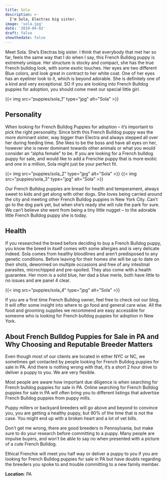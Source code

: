 ```yaml
---
title: Sola
description: >-
  I'm Sola, Electras big sister.
image: 'sola.jpg'
date: '2019-04-02'
draft: false
showthedate: false
---
```


Meet Sola. She’s Electras big sister. I think that everybody that met her so far, feels the same way that I do when I say, this French Bulldog puppy is extremely unique. Her structure is stocky and compact, she has the true French bulldog look, with some exotic touches. Her eyes are two different Blue colors, and look great in contract to her white coat. One of her eyes has an eyeliner look to it, which is beyond adorable. She is definitely one of a kind and very exceptional. SO if you are looking into French Bulldog puppies for adoption, you should come meet our special
little girl.

{{< img src="puppies/sola_1" type="jpg" alt="Sola" >}}

## Personality
When looking for French Bulldog Puppies for adoption – it’s important to pick the right personality. Since birth this French Bulldog puppy was the more dominant sister, way bigger than Electra and always stepped all over her during feeding time. She likes to be the boss and have all eyes on her, however she is never dominant towards other animals or what you would consider an “alpha female” to be. If you are looking for a French bulldog puppy for sale, and would like to add a Frenchie puppy that is more exotic and one in a million, Sola might just be your perfect fit.

{{< img src="puppies/sola_2" type="jpg" alt="Sola" >}}
{{< img src="puppies/sola_3" type="jpg" alt="Sola" >}}

Our French Bulldog puppies are bread for health and temperament, always sweet to kids and get along with other dogs. She loves being carried around the city and meeting other French Bulldog puppies in New York City. Can’t go to the dog park yet, but when she’s ready she will rule the park for sure. We can’t believe she went from being a tiny little nugget – to the adorable little French Bulldog puppy she is today.

## Health
If you researched the breed before deciding to buy a French Bulldog puppy, you know the breed in itself comes with some allergies and is very delicate indeed. Sola comes from healthy bloodlines and aren’t predisposed to any genetic conditions. Before leaving for their homes she will be up to date on their shots, dewormed on multiple occasions and free of any intestinal parasites, microchipped and pre-spoiled. They also come with a health guarantee. Her mom is a solid blue, her dad a blue merle, both have little to no issues and are panel 4 clear.

{{< img src="puppies/sola_4" type="jpg" alt="Sola" >}}

If you are a first time French Bulldog owner, feel free to check out our blog. It will offer some insight into where to go food and general care wise. All the food and grooming supplies we recommend are easy accessible for someone who is looking for French bulldog puppies for adoption in New York.

## About French Bulldog Puppies for Sale in PA and Why Choosing and Reputable Breeder Matters
Even though most of our clients are located in either NYC or NC, we sometimes get contacted by people looking for French Bulldog puppies for sale in PA. And there is nothing wrong with that, it’s a short 2 hour drive to deliver a puppy to you. We are very flexible.

Most people are aware how important due diligence is when searching for French bulldog puppies for sale in PA. Online searching for French Bulldog puppies for sale in PA will often bring you to different listings that advertise French Bulldog puppies from puppy mills.

Puppy millers or backyard breeders will go above and beyond to convince you, you are getting a healthy puppy, but 90% of the time that is not the case. You might end up with a broken heart and a lot of vet bills.

Don’t get me wrong, there are good breeders in Pennsylvania, but make sure to do your research before committing to a puppy. Many people are impulse buyers, and won’t be able to say no when presented with a picture of a cute French Bulldog.

Ethical Frenchie will meet you half way or deliver a puppy to you if you are looking for French Bulldog puppies for sale in PA but have doubts regarding the breeders you spoke to and trouble committing to a new family member.

**Location**: PA
